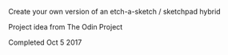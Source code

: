 Create your own version of an etch-a-sketch / sketchpad hybrid

Project idea from The Odin Project

Completed Oct 5 2017
